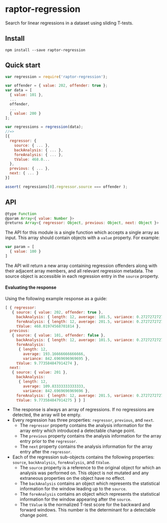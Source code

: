 # raptor-regression

Search for linear regressions in a dataset using sliding T-tests.

## Install

`npm install --save raptor-regression`

## Quick start

```js
var regression = require('raptor-regression');

var offender = { value: 202, offender: true }; 
var data = [
  { value: 101 },
  ...
  offender,
  ...
  { value: 200 }
];

var regressions = regression(data);
//=>
[{
  regressor: {
    source: { ... },
    backAnalysis: { ... },
    foreAnalysis: { ... },
    tValue: 468.0...
  },
  previous: { ... },
  next: { ... }
}]

assert( regressions[0].regressor.source === offender );
```
## API

```js
@type Function
@param Array<{ value: Number }>
@returns Array<{ regressor: Object, previous: Object, next: Object }>
```

The API for this module is a single function which accepts a single array as 
input. This array should contain objects with a `value` property. For example:

```js
var param = [
  { value: 100 }
]
```

The API will return a new array containing regression offenders along with their 
adjacent array members, and all relevant regression metadata. The source object 
is accessible in each regression entry in the `source` property.

#### Evaluating the response

Using the following example response as a guide:

```js
[ { regressor:
   { source: { value: 202, offender: true },
     backAnalysis: { length: 12, average: 101.5, variance: 0.2727272727272727 },
     foreAnalysis: { length: 12, average: 201.5, variance: 0.2727272727272727 },
     tValue: 468.01974568701814 },
  previous:
   { source: { value: 101, offender: false },
     backAnalysis: { length: 12, average: 101.5, variance: 0.2727272727272727 },
     foreAnalysis:
      { length: 12,
        average: 193.16666666666666,
        variance: 842.6969696969695 },
     tValue: 9.773584847914274 },
  next:
   { source: { value: 201 },
     backAnalysis:
      { length: 12,
        average: 109.83333333333333,
        variance: 842.6969696969696 },
     foreAnalysis: { length: 12, average: 201.5, variance: 0.2727272727272727 },
     tValue: 9.773584847914275 } } ]
```

* The response is always an array of regressions. If no regressions are detected, the array will be empty.
* Every regression has three properties: `regressor`, `previous`, and `next`.
  * The `regressor` property contains the analysis information for the array entry which introduced a detectable change point.
  * The `previous` property contains the analysis information for the array entry prior to the `regressor`.
  * The `next` property contains the analysis information for the array entry after the `regressor`.
* Each of the regression sub-objects contains the following properties: `source`, `backAnalysis`, `foreAnalysis`, and `tValue`.
  * The `source` property is a reference to the original object for which an analysis was performed on. This object is not mutated and any extraneous properties on the object have no effect.
  * The `backAnalysis` contains an object which represents the statistical information for the window leading up to the `source`.
  * The `foreAnalysis` contains an object which represents the statistical information for the window appearing after the `source`.
  * The `tValue` is the normalized T-test score for the backward and forward windows. This number is the determinant for a detectable change point.
